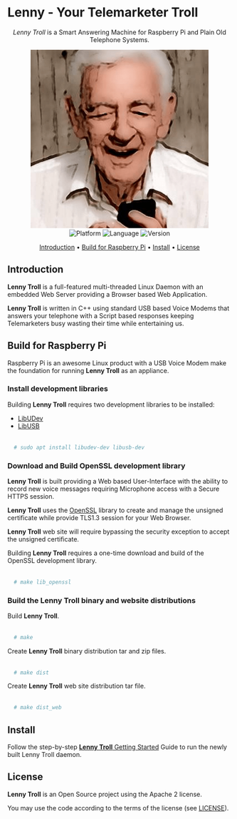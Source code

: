 # Lenny - Your Telemarketer Troll 

<p align="center">
 <i>Lenny Troll</i> is a Smart Answering Machine for Raspberry Pi and Plain Old Telephone Systems.
</p>

<p align="center">
	<img alt="Lenny Troll" src="web/img/lenny_512.png" width="400"/>
	<br/>
    <img alt="Platform" src="https://img.shields.io/badge/platform-linux-blue.svg"/>
    <img alt="Language" src="https://img.shields.io/badge/language-cpp-red.svg"/>
    <img alt="Version" src="https://img.shields.io/badge/version-v1.00-brightgreen.svg"/>
</p>

<p align="center">
  <a href="#introduction">Introduction</a> •
  <a href="#build-for-raspberry-pi">Build for Raspberry Pi</a> •
  <a href="#install">Install</a> •
  <a href="#license">License</a>
</p>


## Introduction

**Lenny Troll** is a full-featured multi-threaded Linux Daemon with an embedded Web Server providing a Browser based Web Application.

**Lenny Troll** is written in C++ using standard USB based Voice Modems that answers your telephone with a Script based responses keeping Telemarketers busy wasting their time while entertaining us.


## Build for Raspberry Pi
Raspberry Pi is an awesome Linux product with a USB Voice Modem make the foundation for running **Lenny Troll** as an appliance.

### Install development libraries
Building **Lenny Troll** requires two development libraries to be installed:
  * [LibUDev](https://github.com/systemd/systemd/tree/main/src/libudev)
  * [LibUSB](https://github.com/libusb/libusb)

```bash

  # sudo apt install libudev-dev libusb-dev 

```

### Download and Build OpenSSL development library
**Lenny Troll** is built providing a Web based User-Interface with the ability to record new voice messages requiring Microphone access with a Secure HTTPS session.

**Lenny Troll** uses the [OpenSSL](https://www.openssl.org) library to create and manage the unsigned certificate while provide TLS1.3 session for your Web Browser.

**Lenny Troll** web site will require bypassing the security exception to accept the unsigned certificate.

Building **Lenny Troll** requires a one-time download and build of the OpenSSL development library.
```bash

  # make lib_openssl

```

### Build the **Lenny Troll** binary and website distributions
Build **Lenny Troll**.
```bash

  # make

```

Create **Lenny Troll** binary distribution tar and zip files.
```bash

  # make dist

```

Create **Lenny Troll** web site distribution tar file.
```bash

  # make dist_web

```


## Install

Follow the step-by-step [**Lenny Troll** Getting Started](https://lennytroll.com/start.php) Guide to run the newly built Lenny Troll daemon.


## License

**Lenny Troll** is an Open Source project using the Apache 2 license.

You may use the code according to the terms of the license (see [LICENSE](LICENSE)).

